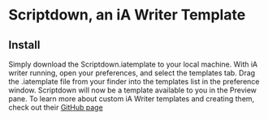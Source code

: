 # Scriptdown, an iA Writer Template

## Install
Simply download the Scriptdown.iatemplate to your local machine. With iA writer running, open your preferences, and select the templates tab. Drag the .iatemplate file from your finder into the templates list in the preference window. Scriptdown will now be a template available to you in the Preview pane. To learn more about custom iA Writer templates and creating them, check out their [GitHub page](https://github.com/iainc/iA-Writer-Templates)
